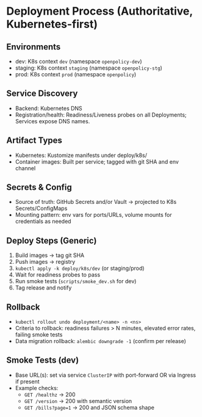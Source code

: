 # Deployment Process (Authoritative, Kubernetes-first)

## Environments
- dev: K8s context `dev` (namespace `openpolicy-dev`)
- staging: K8s context `staging` (namespace `openpolicy-stg`)
- prod: K8s context `prod` (namespace `openpolicy`)

## Service Discovery
- Backend: Kubernetes DNS
- Registration/health: Readiness/Liveness probes on all Deployments; Services expose DNS names.

## Artifact Types
- Kubernetes: Kustomize manifests under deploy/k8s/<env>
- Container images: Built per service; tagged with git SHA and env channel

## Secrets & Config
- Source of truth: GitHub Secrets and/or Vault → projected to K8s Secrets/ConfigMaps
- Mounting pattern: env vars for ports/URLs, volume mounts for credentials as needed

## Deploy Steps (Generic)
1) Build images -> tag git SHA
2) Push images -> registry
3) `kubectl apply -k deploy/k8s/dev` (or staging/prod)
4) Wait for readiness probes to pass
5) Run smoke tests (`scripts/smoke_dev.sh` for dev)
6) Tag release and notify

## Rollback
- `kubectl rollout undo deployment/<name> -n <ns>`
- Criteria to rollback: readiness failures > N minutes, elevated error rates, failing smoke tests
- Data migration rollback: `alembic downgrade -1` (confirm per release)

## Smoke Tests (dev)
- Base URL(s): set via service `ClusterIP` with port-forward OR via Ingress if present
- Example checks:
  - `GET /healthz` -> 200
  - `GET /version` -> 200 with semantic version
  - `GET /bills?page=1` -> 200 and JSON schema shape
